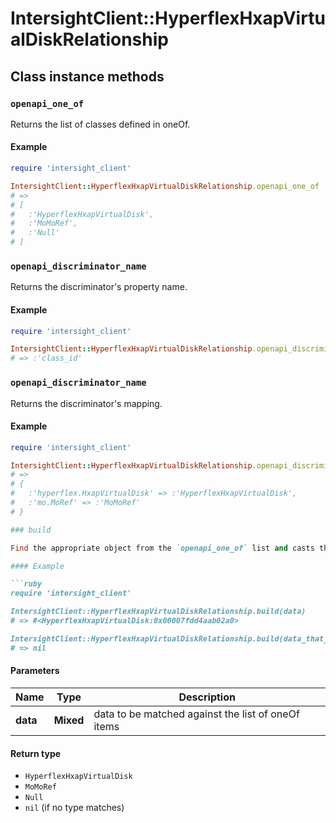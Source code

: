 # IntersightClient::HyperflexHxapVirtualDiskRelationship

## Class instance methods

### `openapi_one_of`

Returns the list of classes defined in oneOf.

#### Example

```ruby
require 'intersight_client'

IntersightClient::HyperflexHxapVirtualDiskRelationship.openapi_one_of
# =>
# [
#   :'HyperflexHxapVirtualDisk',
#   :'MoMoRef',
#   :'Null'
# ]
```

### `openapi_discriminator_name`

Returns the discriminator's property name.

#### Example

```ruby
require 'intersight_client'

IntersightClient::HyperflexHxapVirtualDiskRelationship.openapi_discriminator_name
# => :'class_id'
```

### `openapi_discriminator_name`

Returns the discriminator's mapping.

#### Example

```ruby
require 'intersight_client'

IntersightClient::HyperflexHxapVirtualDiskRelationship.openapi_discriminator_mapping
# =>
# {
#   :'hyperflex.HxapVirtualDisk' => :'HyperflexHxapVirtualDisk',
#   :'mo.MoRef' => :'MoMoRef'
# }

### build

Find the appropriate object from the `openapi_one_of` list and casts the data into it.

#### Example

```ruby
require 'intersight_client'

IntersightClient::HyperflexHxapVirtualDiskRelationship.build(data)
# => #<HyperflexHxapVirtualDisk:0x00007fdd4aab02a0>

IntersightClient::HyperflexHxapVirtualDiskRelationship.build(data_that_doesnt_match)
# => nil
```

#### Parameters

| Name | Type | Description |
| ---- | ---- | ----------- |
| **data** | **Mixed** | data to be matched against the list of oneOf items |

#### Return type

- `HyperflexHxapVirtualDisk`
- `MoMoRef`
- `Null`
- `nil` (if no type matches)

